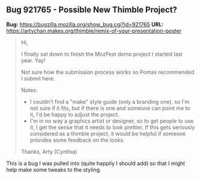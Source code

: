## Bug 921765 - Possible New Thimble Project?
**Bug:** <https://bugzilla.mozilla.org/show_bug.cgi?id=921765>
**URL:** <https://artychan.makes.org/thimble/remix-of-your-presentation-poster>

> Hi,
> 
> I finally sat down to finish the MozFest demo project I started last year. Yay!
> 
> Not sure how the submission process works so Pomax recommended I submit here.
> 
> Notes:
> - I couldn't find a "make" style guide (only a branding one), so I'm not sure if it fits, but if there is one and someone can point me to it, I'd be happy to adjust the project.
> - I'm in no way a graphics artist or designer, so to get people to use it, I get the sense that it needs to look prettier. If this gets seriously considered as a thimble project, it would be helpful if someone provides some feedback on the looks.
> 
> Thanks,
> Arty (Cynthia)

This is a bug I was pulled into (quite happily I should add) so that I might help make some tweaks to the styling.
